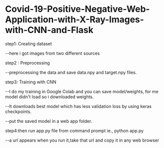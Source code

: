 # Covid-19-Positive-Negative-Web-Application-with-X-Ray-Images-with-CNN-and-Flask

step1: Creating dataset

--here i got images from two different sources

step2 :  Preprocessing

--preprocessing the data and save data.npy and target.npy files.

step3: Training with CNN

--I do my training in Google Colab and you can save model/weights, for me model didn't load so i downloaded weights.

--It downloads best model which has less validation loss by using keras checkpoints.

--put the saved model in a web app folder.

step4:then run app.py file from command prompt ie., python app.py

--a url appears when you run it,take that url and copy it in any web browser
